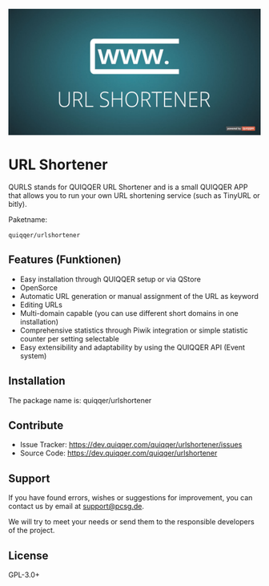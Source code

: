 ![URL Shortener](bin/images/Readme.jpg)

URL Shortener
========

QURLS stands for QUIQQER URL Shortener and is a small 
QUIQQER APP that allows you to run your own URL shortening service (such as TinyURL or bitly).

Paketname:

    quiqqer/urlshortener


Features (Funktionen)
--------

- Easy installation through QUIQQER setup or via QStore</li>
- OpenSorce</li>
- Automatic URL generation or manual assignment of the URL as keyword</li>
- Editing URLs</li>
- Multi-domain capable (you can use different short domains in one installation)</li>
- Comprehensive statistics through Piwik integration or simple statistic counter per setting selectable</li>
- Easy extensibility and adaptability by using the QUIQQER API (Event system)</li>


Installation
------------

The package name is: quiqqer/urlshortener


Contribute
----------

- Issue Tracker: https://dev.quiqqer.com/quiqqer/urlshortener/issues
- Source Code: https://dev.quiqqer.com/quiqqer/urlshortener


Support
-------

If you have found errors, wishes or suggestions for improvement,
you can contact us by email at support@pcsg.de.

We will try to meet your needs or send them to the responsible developers
of the project.


License
-------

GPL-3.0+
